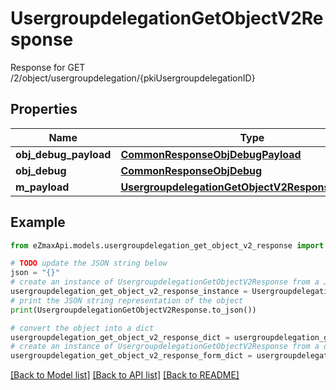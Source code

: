 # UsergroupdelegationGetObjectV2Response

Response for GET /2/object/usergroupdelegation/{pkiUsergroupdelegationID}

## Properties

Name | Type | Description | Notes
------------ | ------------- | ------------- | -------------
**obj_debug_payload** | [**CommonResponseObjDebugPayload**](CommonResponseObjDebugPayload.md) |  | 
**obj_debug** | [**CommonResponseObjDebug**](CommonResponseObjDebug.md) |  | [optional] 
**m_payload** | [**UsergroupdelegationGetObjectV2ResponseMPayload**](UsergroupdelegationGetObjectV2ResponseMPayload.md) |  | 

## Example

```python
from eZmaxApi.models.usergroupdelegation_get_object_v2_response import UsergroupdelegationGetObjectV2Response

# TODO update the JSON string below
json = "{}"
# create an instance of UsergroupdelegationGetObjectV2Response from a JSON string
usergroupdelegation_get_object_v2_response_instance = UsergroupdelegationGetObjectV2Response.from_json(json)
# print the JSON string representation of the object
print(UsergroupdelegationGetObjectV2Response.to_json())

# convert the object into a dict
usergroupdelegation_get_object_v2_response_dict = usergroupdelegation_get_object_v2_response_instance.to_dict()
# create an instance of UsergroupdelegationGetObjectV2Response from a dict
usergroupdelegation_get_object_v2_response_form_dict = usergroupdelegation_get_object_v2_response.from_dict(usergroupdelegation_get_object_v2_response_dict)
```
[[Back to Model list]](../README.md#documentation-for-models) [[Back to API list]](../README.md#documentation-for-api-endpoints) [[Back to README]](../README.md)


